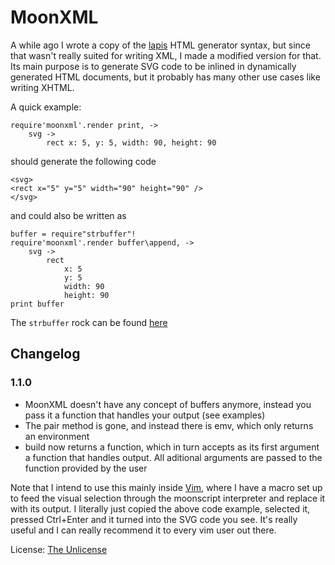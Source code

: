 MoonXML
=========

A while ago I wrote a copy of the [lapis](http://leafo.net/lapis/) HTML generator syntax, but since that wasn't really suited for writing XML, I made a modified version for that. Its main purpose is to generate SVG code to be inlined in dynamically generated HTML documents, but it probably has many other use cases like writing XHTML.

A quick example:

	require'moonxml'.render print, ->
		svg ->
			rect x: 5, y: 5, width: 90, height: 90

should generate the following code

	<svg>
	<rect x="5" y="5" width="90" height="90" />
	</svg>

and could also be written as

	buffer = require"strbuffer"!
	require'moonxml'.render buffer\append, ->
		svg ->
			rect
				x: 5
				y: 5
				width: 90
				height: 90
	print buffer

The `strbuffer` rock can be found [here](https://github.com/darkwiiplayer/lua_strbuffer)

Changelog
-----

### 1.1.0

- MoonXML doesn't have any concept of buffers anymore, instead you pass it a function that handles your output (see examples)
- The pair method is gone, and instead there is emv, which only returns an environment
- build now returns a function, which in turn accepts as its first argument a function that handles output. All aditional arguments are passed to the function provided by the user

Note that I intend to use this mainly inside [Vim](https://vim.sourceforge.io/), where I have a macro set up to feed the visual selection through the moonscript interpreter and replace it with its output.
I literally just copied the above code example, selected it, pressed Ctrl+Enter and it turned into the SVG code you see.
It's really useful and I can really recommend it to every vim user out there.

License: [The Unlicense](license.md)
